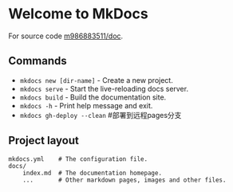 # Welcome to MkDocs

For source code [m986883511/doc](https://github.com/m986883511/doc).

## Commands

* `mkdocs new [dir-name]` - Create a new project.
* `mkdocs serve` - Start the live-reloading docs server.
* `mkdocs build` - Build the documentation site.
* `mkdocs -h` - Print help message and exit.
* `mkdocs gh-deploy --clean`   #部署到远程pages分支

## Project layout

    mkdocs.yml    # The configuration file.
    docs/
        index.md  # The documentation homepage.
        ...       # Other markdown pages, images and other files.
